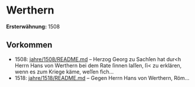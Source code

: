 # Werthern

**Ersterwähnung:** 1508

## Vorkommen
- 1508: [jahre/1508/README.md](../jahre/1508/README.md) – Herzog Georg zu Sachſen hat dur<h Herrn Hans von
Werthern bei dem Rate ſinnen laſſen, ſi< zu erklären,
wenn es zum Kriege käme, weſſen fich...
- 1518: [jahre/1518/README.md](../jahre/1518/README.md) – Gegen Herrn Hans von Werthern, Röm...
